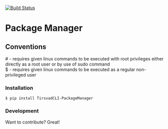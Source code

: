 [![Build Status](https://travis-ci.com/Tirsvad-CLI-Tools/Package-Manager.svg?branch=main)](https://travis-ci.com/Tirsvad-CLI-Tools/Package-Manager)
# Package Manager

## Conventions
\# - requires given linux commands to be executed with root privileges either directly as a root user or by use of sudo command  
$ - requires given linux commands to be executed as a regular non-privileged user

### Installation
    $ pip install TirsvadCLI-PackageManager


### Development

Want to contribute? Great!